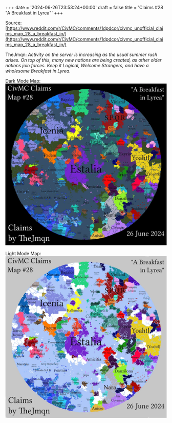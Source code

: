 +++
date = '2024-06-26T23:53:24+00:00'
draft = false
title = 'Claims #28 "A Breakfast in Lyrea"'
+++

Source: [https://www.reddit.com/r/CivMC/comments/1dpdcor/civmc_unofficial_claims_map_28_a_breakfast_in/](https://www.reddit.com/r/CivMC/comments/1dpdcor/civmc_unofficial_claims_map_28_a_breakfast_in/)

TheJmqn: *Activity on the server is increasing as the usual summer rush arises. On top of this, many new nations are being created, as other older nations join forces. Keep it Logical, Welcome Strangers, and have a wholesome Breakfast in Lyrea.*

Dark Mode Map:
[![Claims #28](https://raw.githubusercontent.com/CivMC-Map-Archive/civmc-map-archive.github.io/refs/heads/main/static/images/CivMC-Claims-28.webp)](https://raw.githubusercontent.com/CivMC-Map-Archive/civmc-map-archive.github.io/refs/heads/main/static/images/CivMC-Claims-28.webp)

Light Mode Map:
[![Claims #28 Light](https://raw.githubusercontent.com/CivMC-Map-Archive/civmc-map-archive.github.io/refs/heads/main/static/images/CivMC-Claims-28-Light.webp)](https://raw.githubusercontent.com/CivMC-Map-Archive/civmc-map-archive.github.io/refs/heads/main/static/images/CivMC-Claims-28-Light.webp)
